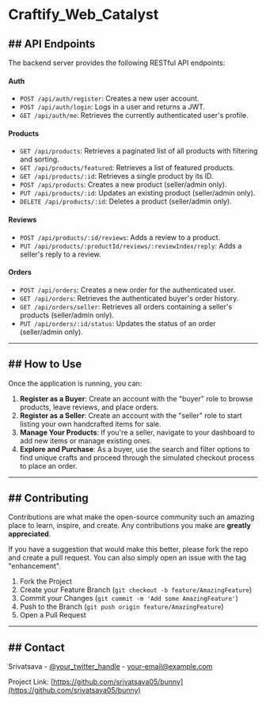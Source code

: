 ﻿# Craftify_Web_Catalyst

## \#\# API Endpoints

The backend server provides the following RESTful API endpoints:

#### Auth

  - `POST /api/auth/register`: Creates a new user account.
  - `POST /api/auth/login`: Logs in a user and returns a JWT.
  - `GET /api/auth/me`: Retrieves the currently authenticated user's profile.

#### Products

  - `GET /api/products`: Retrieves a paginated list of all products with filtering and sorting.
  - `GET /api/products/featured`: Retrieves a list of featured products.
  - `GET /api/products/:id`: Retrieves a single product by its ID.
  - `POST /api/products`: Creates a new product (seller/admin only).
  - `PUT /api/products/:id`: Updates an existing product (seller/admin only).
  - `DELETE /api/products/:id`: Deletes a product (seller/admin only).

#### Reviews

  - `POST /api/products/:id/reviews`: Adds a review to a product.
  - `PUT /api/products/:productId/reviews/:reviewIndex/reply`: Adds a seller's reply to a review.

#### Orders

  - `POST /api/orders`: Creates a new order for the authenticated user.
  - `GET /api/orders`: Retrieves the authenticated buyer's order history.
  - `GET /api/orders/seller`: Retrieves all orders containing a seller's products (seller/admin only).
  - `PUT /api/orders/:id/status`: Updates the status of an order (seller/admin only).

-----

## \#\# How to Use

Once the application is running, you can:

1.  **Register as a Buyer**: Create an account with the "buyer" role to browse products, leave reviews, and place orders.
2.  **Register as a Seller**: Create an account with the "seller" role to start listing your own handcrafted items for sale.
3.  **Manage Your Products**: If you're a seller, navigate to your dashboard to add new items or manage existing ones.
4.  **Explore and Purchase**: As a buyer, use the search and filter options to find unique crafts and proceed through the simulated checkout process to place an order.

-----

## \#\# Contributing

Contributions are what make the open-source community such an amazing place to learn, inspire, and create. Any contributions you make are **greatly appreciated**.

If you have a suggestion that would make this better, please fork the repo and create a pull request. You can also simply open an issue with the tag "enhancement".

1.  Fork the Project
2.  Create your Feature Branch (`git checkout -b feature/AmazingFeature`)
3.  Commit your Changes (`git commit -m 'Add some AmazingFeature'`)
4.  Push to the Branch (`git push origin feature/AmazingFeature`)
5.  Open a Pull Request

-----

## \#\# Contact

Srivatsava - [@your\_twitter\_handle](https://www.google.com/search?q=https://twitter.com/your_twitter_handle) - your-email@example.com

Project Link: [https://github.com/srivatsava05/bunny](https://github.com/srivatsava05/bunny)

